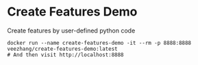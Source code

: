 # Create Features Demo 

Create features by user-defined python code

```shell
docker run --name create-features-demo -it --rm -p 8888:8888 veezhang/create-features-demo:latest
# And then visit http://localhost:8888
```